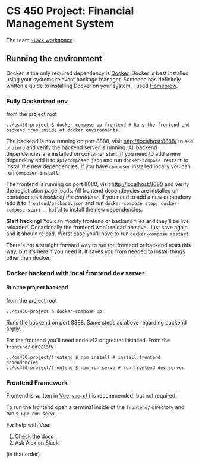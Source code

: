 # CS 450 Project: Financial Management System

The team [`Slack` workspace](https://inigo-montoya.slack.com)

## Running the environment
Docker is the only required dependency is [Docker](https://www.docker.com/docker-community).
Docker is best installed using your systems relevant package manager. Someone has definitely written a guide to installing Docker on your system.
I used [Homebrew](https://brew.sh).


### Fully Dockerized env
from the project root
```
../cs450-project $ docker-compose up frontend # Runs the frontend and backend from inside of docker environments.
```
The backend is now running on port 8888, visit [http://localhost:8888/](http://localhost:8888/) to see `phpinfo` and verify the backend server is running.
All backend dependencies are installed on container start. If you need to add a new dependeny add it to `api/composer.json` and run `docker-compose restart` to install the new dependencies. If you have `composer` installed locally you can run `composer install`.

The frontend is running on port 8080, visit [http://localhost:8080](http://localhost:8080) and verify the registration page loads.
All frontend dependencies are installed on container start *inside of the container*. If you need to add a new dependeny add it to `frontend/package.json` and run `docker-compose stop; docker-compose start --build` to install the new dependencies.

**Start hacking**! You can modify frontend or backend files and they'll be live reloaded. Occasionally the frontend won't reload on save. Just save again and it should reload. Worst case you'll have to run `docker-compose restart`.

There's not a straight forward way to run the frontend or backend tests this way, but it's here if you need it. It saves you from needed to install things other than docker.

### Docker backend with local frontend dev server
#### Run the project backend
from the project root
```
../cs450-project $ docker-compose up
```
Runs the backend on port 8888. Same steps as above regarding backend apply.

For the frontend you'll need node v12 or greater installed.
From the `frontend/` directory
```
../cs450-project/frontend $ npm install # install frontend dependencies
../cs450-project/frontend $ npm run serve # run frontend dev server
```

### Frontend Framework
Frontend is written in [Vue](https://www.vuejs.org).
[`vue-cli`](https://cli.vuejs.org) is recommended, but not required!

To run the frontend open a terminal inside of the `frontend/` directory and run
`$ npm run serve`

For help with Vue:
1. Check the [docs](https://vuejs.org/v2/guide/)
2. Ask Alex on Slack

(in that order)
